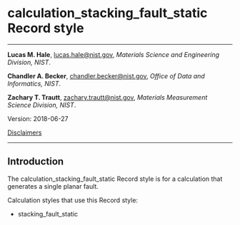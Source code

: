# calculation_stacking_fault_static Record style

--------------------------------------------------------------------------------

**Lucas M. Hale**, 
[lucas.hale@nist.gov](mailto:lucas.hale@nist.gov?Subject=ipr-demo), 
*Materials Science and Engineering Division, NIST*.

**Chandler A. Becker**, 
[chandler.becker@nist.gov](mailto:chandler.becker@nist.gov?Subject=ipr-demo), 
*Office of Data and Informatics, NIST*.

**Zachary T. Trautt**, 
[zachary.trautt@nist.gov](mailto:zachary.trautt@nist.gov?Subject=ipr-demo), 
*Materials Measurement Science Division, NIST*.

Version: 2018-06-27

[Disclaimers](http://www.nist.gov/public_affairs/disclaimer.cfm) 
 
--------------------------------------------------------------------------------

## Introduction

The calculation_stacking_fault_static Record style is for a calculation 
that generates a single planar fault. 

Calculation styles that use this Record style:

- stacking_fault_static